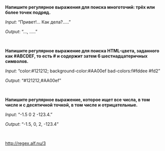 **Напишите регулярное выражения для поиска многоточий: трёх или более точек
подряд.**

*Input*: “Привет!... Как дела?.....”

*Output*: “..., .....”

 

**Напишите регулярное выражение для поиска HTML-цвета, заданного как \#ABCDEF,
то есть \# и содержит затем 6 шестнадцатеричных символов.**

*Input*: “color:\#121212; background-color:\#AA00ef bad-colors:f\#fddee \#fd2”

*Output*: “\#121212,\#AA00ef”

 

**Напишите регулярное выражение, которое ищет все числа, в том числе и с
десятичной точкой, в том числе и отрицательные.**

*Input*: “-1.5 0 2 -123.4.”

*Output*: “-1.5, 0, 2, -123.4”

 

http://regex.alf.nu/3
